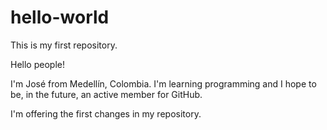 # hello-world
This is my first repository.

Hello people!

I'm José from Medellín, Colombia. I'm learning programming and I hope to be, in the future, an active member for GitHub.

I'm offering the first changes in my repository.
